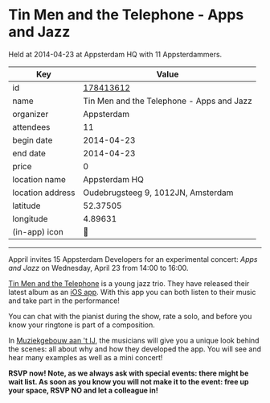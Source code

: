 # Tin Men and the Telephone - Apps and Jazz
Held at 2014-04-23 at Appsterdam HQ with 11 Appsterdammers.
        
|Key|Value
|---|---|
|id|[178413612](https://www.meetup.com/appsterdam/events/178413612/)|
|name|Tin Men and the Telephone - Apps and Jazz|
|organizer|Appsterdam|
|attendees|11|
|begin date|2014-04-23|
|end date|2014-04-23|
|price|0|
|location name|Appsterdam HQ|
|location address|Oudebrugsteeg 9, 1012JN, Amsterdam|
|latitude|52.37505|
|longitude|4.89631|
|(in-app) icon|🎸|

---

Appril invites 15 Appsterdam Developers for an experimental concert: *Apps and Jazz* on Wednesday, April 23 from 14:00 to 16:00. 

[Tin Men and the Telephone](http://tinmenandthetelephone.com/) is a young jazz trio. They have released their latest album as an [iOS app](https://itunes.apple.com/us/app/appjenou-!/id696870551). With this app you can both listen to their music and take part in the performance!

You can chat with the pianist during the show, rate a solo, and before you know your ringtone is part of a composition. 

In [Muziekgebouw aan 't IJ](http://www.muziekgebouw.nl/), the musicians will give you a unique look behind the scenes: all about why and how they developed the app. You will see and hear many examples as well as a mini concert!

**RSVP now! Note, as we always ask with special events: there might be wait list. As soon as you know you will not make it to the event: free up your space, RSVP NO and let a colleague in!**


